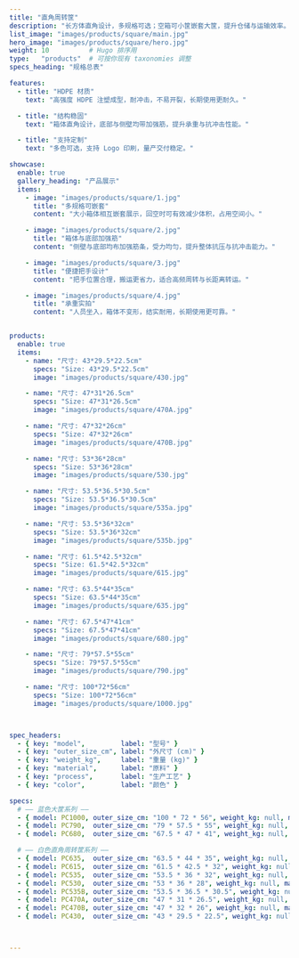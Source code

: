 ```yaml
---
title: "直角周转筐"
description: "长方体直角设计，多规格可选；空箱可小筐嵌套大筐，提升仓储与运输效率。"
list_image: "images/products/square/main.jpg"
hero_image: "images/products/square/hero.jpg"
weight: 10          # Hugo 排序用
type:   "products"  # 可按你现有 taxonomies 调整
specs_heading: "规格总表"

features:
  - title: "HDPE 材质"
    text: "高强度 HDPE 注塑成型，耐冲击，不易开裂，长期使用更耐久。"

  - title: "结构稳固"
    text: "箱体直角设计，底部与侧壁均带加强筋，提升承重与抗冲击性能。"

  - title: "支持定制"
    text: "多色可选，支持 Logo 印刷，量产交付稳定。"

showcase:
  enable: true
  gallery_heading: "产品展示"
  items:
    - image: "images/products/square/1.jpg"
      title: "多规格可嵌套"
      content: "大小箱体相互嵌套展示，回空时可有效减少体积，占用空间小。"

    - image: "images/products/square/2.jpg"
      title: "箱体与底部加强筋"
      content: "侧壁与底部均布加强筋条，受力均匀，提升整体抗压与抗冲击能力。"

    - image: "images/products/square/3.jpg"
      title: "便捷把手设计"
      content: "把手位置合理，搬运更省力，适合高频周转与长距离转运。"

    - image: "images/products/square/4.jpg"
      title: "承重实拍"
      content: "人员坐入，箱体不变形，结实耐用，长期使用更可靠。"


products:
  enable: true
  items:
    - name: "尺寸: 43*29.5*22.5cm"
      specs: "Size: 43*29.5*22.5cm"
      image: "images/products/square/430.jpg"

    - name: "尺寸: 47*31*26.5cm"
      specs: "Size: 47*31*26.5cm"
      image: "images/products/square/470A.jpg"

    - name: "尺寸: 47*32*26cm"
      specs: "Size: 47*32*26cm"
      image: "images/products/square/470B.jpg"

    - name: "尺寸: 53*36*28cm"
      specs: "Size: 53*36*28cm"
      image: "images/products/square/530.jpg"

    - name: "尺寸: 53.5*36.5*30.5cm"
      specs: "Size: 53.5*36.5*30.5cm"
      image: "images/products/square/535a.jpg"

    - name: "尺寸: 53.5*36*32cm"
      specs: "Size: 53.5*36*32cm"
      image: "images/products/square/535b.jpg"

    - name: "尺寸: 61.5*42.5*32cm"
      specs: "Size: 61.5*42.5*32cm"
      image: "images/products/square/615.jpg"

    - name: "尺寸: 63.5*44*35cm"
      specs: "Size: 63.5*44*35cm"
      image: "images/products/square/635.jpg"

    - name: "尺寸: 67.5*47*41cm"
      specs: "Size: 67.5*47*41cm"
      image: "images/products/square/680.jpg"

    - name: "尺寸: 79*57.5*55cm"
      specs: "Size: 79*57.5*55cm"
      image: "images/products/square/790.jpg"

    - name: "尺寸: 100*72*56cm"
      specs: "Size: 100*72*56cm"
      image: "images/products/square/1000.jpg"



spec_headers: 
  - { key: "model",         label: "型号" }
  - { key: "outer_size_cm", label: "外尺寸 (cm)" }   
  - { key: "weight_kg",     label: "重量 (kg)" }
  - { key: "material",      label: "原料" }
  - { key: "process",       label: "生产工艺" }
  - { key: "color",         label: "颜色" }

specs:
  # —— 蓝色大筐系列 ——
  - { model: PC1000, outer_size_cm: "100 * 72 * 56", weight_kg: null, material: HDPE, process: 注塑, color: "蓝" }  # 一米大筐，可配轮
  - { model: PC790,  outer_size_cm: "79 * 57.5 * 55", weight_kg: null, material: HDPE, process: 注塑, color: "蓝" }  # 755筐，可配轮
  - { model: PC680,  outer_size_cm: "67.5 * 47 * 41", weight_kg: null, material: HDPE, process: 注塑, color: "蓝/白" }

  # —— 白色直角周转筐系列 ——
  - { model: PC635,  outer_size_cm: "63.5 * 44 * 35", weight_kg: null, material: HDPE, process: 注塑, color: "白" }
  - { model: PC615,  outer_size_cm: "61.5 * 42.5 * 32", weight_kg: null, material: HDPE, process: 注塑, color: "白" }
  - { model: PC535,  outer_size_cm: "53.5 * 36 * 32", weight_kg: null, material: HDPE, process: 注塑, color: "白" }
  - { model: PC530,  outer_size_cm: "53 * 36 * 28", weight_kg: null, material: HDPE, process: 注塑, color: "白" }
  - { model: PC535B, outer_size_cm: "53.5 * 36.5 * 30.5", weight_kg: null, material: HDPE, process: 注塑, color: "白" }
  - { model: PC470A, outer_size_cm: "47 * 31 * 26.5", weight_kg: null, material: HDPE, process: 注塑, color: "白" }
  - { model: PC470B, outer_size_cm: "47 * 32 * 26", weight_kg: null, material: HDPE, process: 注塑, color: "白" }
  - { model: PC430,  outer_size_cm: "43 * 29.5 * 22.5", weight_kg: null, material: HDPE, process: 注塑, color: "白" }



---
```

